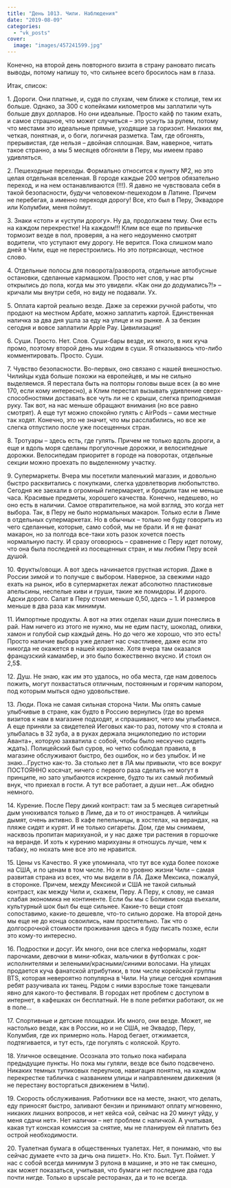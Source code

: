 ```yaml
---
title: "День 1013. Чили. Наблюдения"
date: "2019-08-09"
categories: 
  - "vk_posts"
cover:
  image: "images/457241599.jpg"
---
```


Конечно, на второй день повторного визита в страну рановато писать выводы, потому напишу то, что сильнее всего бросилось нам в глаза.

Итак, список:

1\. Дороги. Они платные, и, судя по слухам, чем ближе к столице, тем их больше. Однако, за 300 с копейками километров мы заплатили чуть больше двух долларов. Но они идеальные. Просто кайф по таким ехать, и самое страшное, что может случиться – это уснуть за рулем, потому что местами это идеальные прямые, уходящие за горизонт. Никаких ям, четкая, понятная, и, о боги, логичная разметка. Там, где обгонять, прерывистая, где нельзя – двойная сплошная. Вам, наверное, читать такое странно, а мы 5 месяцев обгоняли в Перу, мы имеем право удивляться.

<!--more-->

2\. Пешеходные переходы. Формально относится к пункту №2, но это целая отдельная вселенная. В городе каждые 200 метров обязательно переход, и на нем останавливаются (!!!). Я давно не чувствовала себя в такой безопасности, будучи человеком-пешеходом в Латине. Причем не перебегая, а именно переходя дорогу! Все, кто был в Перу, Эквадоре или Колумбии, меня поймут.

3\. Знаки «стоп» и «уступи дорогу». Ну да, продолжаем тему. Они есть на каждом перекрестке! На каждом!!! Клим все еще по привычке тормозит везде в пол, проверяя, а на него недоуменно смотрят водители, что уступают ему дорогу. Не верится. Пока слишком мало дней в Чили, еще не перестроились. Но это потрясающе, честное слово.

4\. Отдельные полосы для поворота/разворота, отдельные автобусные остановки, сделанные кармашком. Просто нет слов, у нас рты открылись до пола, когда мы это увидели. «Как они до додумались?!» – кричали мы внутри себя, но виду не подавали. Ух.

5\. Оплата картой реально везде. Даже за сережки ручной работы, что продают на местном Арбате, можно заплатить картой. Единственная наличка за два дня ушла за еду на улице и на рынке. А за бензин сегодня и вовсе заплатили Apple Pay. Цивилизация!

6\. Суши. Просто. Нет. Слов. Суши-бары везде, их много, в них куча промо, поэтому второй день мы ходим в суши. Я отказываюсь что-либо комментировать. Просто. Суши.

7\. Чувство безопасности. Во-первых, оно связано с нашей внешностью. Чилийцы куда больше похожи на европейцев, и мы не сильно выделяемся. Я перестала быть на полторы головы выше всех (а во мне 170, если кому интересно), а Клим перестал вызывать удивление сверх-способностями доставать все чуть ли не с крыши, слегка приподнимая руку. Так вот, на нас меньше обращают внимания (но все равно смотрят). А еще тут можно спокойно гулять с AirPods – сами местные так ходят. Конечно, это не значит, что мы расслабились, но все же слегка отпустило после уже посещенных стран.

8\. Тротуары – здесь есть, где гулять. Причем не только вдоль дороги, а еще и вдоль моря сделаны прогулочные дорожки, и велосипедные дорожки. Велосипедам приоритет в городе на поворотах, отдельные секции можно проехать по выделенному участку.

9\. Супермаркеты. Вчера мы посетили маленький магазин, и довольно быстро расквитались с покупками, слегка удовлетворив любопытство. Сегодня же заехали в огромный гипермаркет, и бродили там не меньше часа. Красивые предметы, хорошего качества. Конечно, недешево, но оно есть в наличии. Самое отвратительное, на мой взгляд, это когда нет выбора. Так, в Перу не было нормальных макарон. Только если в Лиме в отдельных супермаркетах. Но в обычных – только не буду говорить из чего сделанные, которые, само собой, мы не брали. И я не фанат макарон, но за полгода все-таки хоть разок хочется поесть нормальную пасту. И сразу оговорюсь – сравнение с Перу идет потому, что она была последней из посещенных стран, и мы любим Перу всей душой.

10\. Фрукты/овощи. А вот здесь начинается грустная история. Даже в России зимой и то получше с выбором. Наверное, за свежими надо ехать на рынок, ибо в супермаркетах лежат абсолютно пластиковые апельсины, неспелые киви и груши, такие же помидоры. И дорого. Адски дорого. Салат в Перу стоил меньше 0,50$, здесь - 1$. И размеров меньше в два раза как минимум.

11\. Импортные продукты. А вот на этих отделах наши души понеслись в рай. Нам ничего из этого не нужно, мы не едим пасту, шоколад, оливки, хамон и голубой сыр каждый день. Но до чего же хорошо, что это есть! Просто наличие выбора уже делает нас счастливее, даже если это никогда не окажется в нашей корзинке. Хотя вчера там оказался французский камамбер, и это было божественно вкусно. И стоил он 2,5$.

12\. Душ. Не знаю, как им это удалось, но оба места, где нам довелось пожить, могут похвастаться отличным, постоянным и горячим напором, под которым мыться одно удовольствие.

13\. Люди. Пока не самая сильная сторона Чили. Мы опять самые улыбчивые в стране, как будто в Россию вернулись (где во время визитов к нам в магазине подходят, и спрашивают, чего мы улыбаемся. А еще приняли за свидетелей Иеговых как-то раз, потому что я стояла и улыбалась в 32 зуба, а в руках держала энциклопедию по истории Аванта+, которую захватила с собой, чтобы было нескучно сидеть ждать). Полицейский был суров, но четко соблюдал правила, в магазине обслуживают быстро, без ошибок, но и без улыбок. И не знаю…Грустно как-то. За столько лет в ЛА мы привыкли, что все вокруг ПОСТОЯННО косячат, ничего с первого раза сделать не могут в принципе, но зато улыбаются искренне, будто ты их самый любимый внук, что приехал в гости. А тут все работает, а души нет…Аж обидно немного.

14\. Курение. После Перу дикий контраст: там за 5 месяцев сигаретный дым унюхивался только в Лиме, да и то от иностранцев. А чилийцы дымят, очень активно. В кафе пепельницы, в хостелах, на верандах, на пляже сидят и курят. И не только сигареты. Дом, где мы снимаем, насквозь пропитан марихуаной, и у нас даже три растения в горшочке на веранде. И хоть к курению марихуаны я отношусь лучше, чем к табаку, но нюхать мне все это не нравится.

15\. Цены vs Качество. Я уже упоминала, что тут все куда более похоже на США, и по ценам в том числе. Но и по уровню жизни Чили – самая развитая страна из всех, что мы видели в ЛА. Даже Мексика, пожалуй, в сторонке. Причем, между Мексикой и США не такой сильный контраст, как между Чили и, скажем, Перу. А Перу, к слову, не самая слабая экономика не континенте. Если бы мы с Боливии сюда въехали, культурный шок был бы еще сильнее. Какие-то вещи стоят сопоставимо, какие-то дешевле, что-то сильно дороже. На второй день мы еще не до конца освоились, нам простительно. Так что о долгосрочной стоимости проживания здесь я буду писать позже, если это кому-то интересно.

16\. Подростки и досуг. Их много, они все слегка неформалы, ходят парочками, девочки в мини-юбках, мальчики в футболках с рок-исполнителями и зелеными/красными/синими волосами. На улицах продается куча фанатской атрибутики, в том числе корейской группы BTS, которая невероятно популярна в Чили. На улице сегодня компания ребят разучивала их танец. Рядом с ними взрослые тоже танцевали явно для какого-то фестиваля. В городах нет проблем с доступом в интернет, в кафешках он бесплатный. Не в поле ребятки работают, ох не в поле…

17\. Спортивные и детские площадки. Их много, они везде. Может, не настолько везде, как в России, но и не США, не Эквадор, Перу, Колумбия, где их примерно ноль. Народ бегает, отжимается, подтягивается, и тут есть, где погулять с коляской. Круто.

18\. Уличное освещение. Осознала это только пока набирала предыдущие пункты. Но пока мы гуляли, везде все было подсвечено. Никаких темных тупиковых переулков, навигация понятна, на каждом перекрестке табличка с названием улицы и направлением движения (я не перестану восторгаться движением в Чили).

19\. Скорость обслуживания. Работники все на месте, знают, что делать, еду приносят быстро, заливают бензин и принимают оплату мгновенно, никаких лишних вопросов, и нет кейса «ой, сейчас на 20 минут уйду, у меня сдачи нет». Нет налички – нет проблем с наличкой. А учитывая, какая тут конская комиссия за снятие, мы не планируем ей платить без острой необходимости.

20\. Туалетная бумага в общественных туалетах. Нет, я понимаю, что вы сейчас думаете «что за дичь она пишет». Но. Кто. Был. Тут. Поймет. У нас с собой всегда минимум 3 рулона в машине, и это не так смешно, как может показаться, учитывая, что бумаги нет последние два года почти нигде. Только в upscale ресторанах, да и то не всегда.
